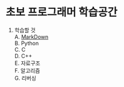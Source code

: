 # 초보 프로그래머 학습공간  


1. 학습할 것  
  A. [MarkDown](https://github.com/Nighthom/Files/blob/main/Study/MarkDown/Readme.md)  
  B. Python  
  C. C  
  D. C++  
  E. 자료구조  
  F. 알고리즘  
  G. 리버싱  
  
